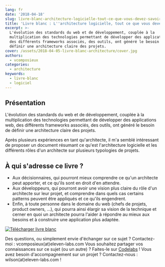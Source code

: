 ```yaml
---
lang: fr
date: '2018-04-18'
slug: livre-blanc-architecture-logicielle-tout-ce-que-vous-devez-savoir
title: 'Livre blanc : L''architecture logicielle, tout ce que vous devez savoir'
excerpt: >-
  L'évolution des standards du web et de développement, couplée à la
  multiplication des technologies permettant de développer des applications web,
  des différents frameworks associés, des outils, ont généré le besoin de
  définir une architecture claire des projets.
cover: /assets/2018-04-05-livre-blanc-architecture/cover.jpg
authors:
  - vcomposieux
categories:
  - architecture
keywords:
  - livre-blanc
  - logiciel
---
```


## Présentation

L'évolution des standards du web et de développement, couplée à la multiplication des technologies permettant de développer des applications web, des différents frameworks associés, des outils, ont généré le besoin de définir une architecture claire des projets.

Après plusieurs expériences en tant qu'architecte, il m'a semblé intéressant de proposer un document résumant ce qu'est l'architecture logicielle et les différents rôles d'un architecte sur plusieurs typologies de projets.

## À qui s'adresse ce livre ?

* Aux décisionnaires, qui pourront mieux comprendre ce qu'un architecte peut apporter, et ce qu'ils sont en droit d'en attendre.
* Aux développeurs, qui pourront avoir une vision plus claire du rôle d'un architecte sur leur projet, et comprendre dans quels cas certains patterns peuvent être appliqués et ce qu'ils engendrent.
* Enfin, à toute personne dans le domaine du web (chefs de projets, product owners, ...), qui pourra ainsi élargir sa vision de la technique et cerner en quoi un architecte pourra l'aider à répondre au mieux aux besoins et à construire une application plus adaptée.

[![Télécharger livre blanc]({{site.baseurl}}/assets/2018-04-05-livre-blanc-architecture/button.jpg)](http://bit.ly/LivreBlancArchitectureLogicielle)

Des questions, ou simplement envie d'échanger sur ce sujet ? Contactez-moi : vcomposieux(at)eleven-labs.com
Vous souhaitez partager vos connaissances sur ce sujet (ou un autre) ? Faites-le sur [Codelabs](https://codelabs.eleven-labs.com) !
Vous avez besoin d'accompagnement sur un projet ? Contactez-nous : wilson(at)eleven-labs.com !

